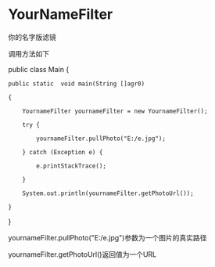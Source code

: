 # YourNameFilter
你的名字版滤镜

调用方法如下

public class Main {

    public static  void main(String []agr0)
    
    {
    
        YournameFilter yournameFilter = new YournameFilter();
        
        try {
        
            yournameFilter.pullPhoto("E:/e.jpg");
            
        } catch (Exception e) {
        
            e.printStackTrace();
            
        }
        
        System.out.println(yournameFilter.getPhotoUrl());
        
    }   
}

yournameFilter.pullPhoto("E:/e.jpg")参数为一个图片的真实路径

yournameFilter.getPhotoUrl()返回值为一个URL

